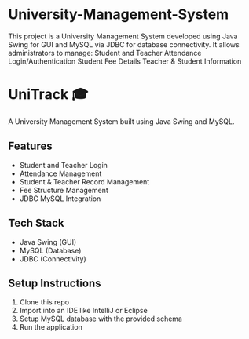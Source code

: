 # University-Management-System
This project is a University Management System developed using Java Swing for GUI and MySQL via JDBC for database connectivity. It allows administrators to manage:  Student and Teacher Attendance  Login/Authentication  Student Fee Details  Teacher &amp; Student Information
# UniTrack 🎓

A University Management System built using Java Swing and MySQL.

## Features

- Student and Teacher Login
- Attendance Management
- Student & Teacher Record Management
- Fee Structure Management
- JDBC MySQL Integration

## Tech Stack

- Java Swing (GUI)
- MySQL (Database)
- JDBC (Connectivity)

## Setup Instructions

1. Clone this repo
2. Import into an IDE like IntelliJ or Eclipse
3. Setup MySQL database with the provided schema
4. Run the application

